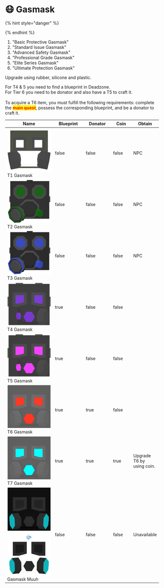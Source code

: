 # 😷 Gasmask

{% hint style="danger" %}

{% endhint %}

1. "Basic Protective Gasmask"
2. "Standard Issue Gasmask"
3. "Advanced Safety Gasmask"
4. "Professional Grade Gasmask"
5. "Elite Series Gasmask"
6. "Ultimate Protection Gasmask"

Upgrade using rubber, silicone and plastic.

For T4 & 5 you need to find a blueprint in Deadzone.\
For Tier 6 you need to be donator and also have a T5 to craft it.\
\
To acquire a T6 item, you must fulfill the following requirements: complete the <mark style="color:red;">**main quest**</mark>, possess the corresponding blueprint, and be a donator to craft it.

<table><thead><tr><th width="226.33333333333331">Name</th><th width="112" data-type="checkbox">Blueprint</th><th width="97" data-type="checkbox">Donator</th><th width="73" data-type="checkbox">Coin</th><th>Obtain</th></tr></thead><tbody><tr><td><img src="../../.gitbook/assets/T1Gasmask_12000 (1).png" alt="" data-size="line"> T1 Gasmask</td><td>false</td><td>false</td><td>false</td><td>NPC</td></tr><tr><td><img src="../../.gitbook/assets/T2Gasmask_12001.png" alt="" data-size="line"> T2 Gasmask</td><td>false</td><td>false</td><td>false</td><td>NPC</td></tr><tr><td><img src="../../.gitbook/assets/T3Gasmask_12002.png" alt="" data-size="line"> T3 Gasmask</td><td>false</td><td>false</td><td>false</td><td>NPC</td></tr><tr><td><img src="../../.gitbook/assets/T4Gasmask_12003.png" alt="" data-size="line"> T4 Gasmask</td><td>true</td><td>false</td><td>false</td><td></td></tr><tr><td><img src="../../.gitbook/assets/T5Gasmask_12004.png" alt="" data-size="line"> T5 Gasmask</td><td>true</td><td>false</td><td>false</td><td></td></tr><tr><td><img src="../../.gitbook/assets/T6Gasmask_12005.png" alt="" data-size="line"> T6 Gasmask</td><td>true</td><td>true</td><td>false</td><td></td></tr><tr><td><img src="../../.gitbook/assets/T7Gasmask_12006.png" alt="" data-size="line">T7 Gasmask</td><td>true</td><td>true</td><td>true</td><td>Upgrade T6 by using coin.</td></tr><tr><td><img src="../../.gitbook/assets/Gasmask_Muuh_2_47051.png" alt="" data-size="line"><img src="../../.gitbook/assets/Gasmask_Muuh_47050.png" alt="" data-size="line">Gasmask Muuh</td><td>false</td><td>false</td><td>false</td><td>Unavailable</td></tr></tbody></table>
